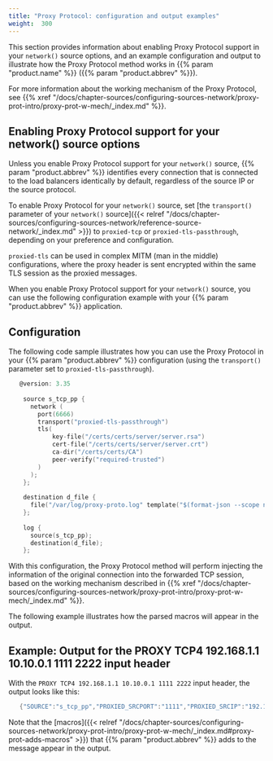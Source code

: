 ```yaml
---
title: "Proxy Protocol: configuration and output examples"
weight:  300
---
```

<!-- DISCLAIMER: This file is based on the syslog-ng Open Source Edition documentation https://github.com/balabit/syslog-ng-ose-guides/commit/2f4a52ee61d1ea9ad27cb4f3168b95408fddfdf2 and is used under the terms of The syslog-ng Open Source Edition Documentation License. The file has been modified by Axoflow. -->

This section provides information about enabling Proxy Protocol support in your `network()` source options, and an example configuration and output to illustrate how the Proxy Protocol method works in {{% param "product.name" %}} ({{% param "product.abbrev" %}}).

For more information about the working mechanism of the Proxy Protocol, see {{% xref "/docs/chapter-sources/configuring-sources-network/proxy-prot-intro/proxy-prot-w-mech/_index.md" %}}.


## Enabling Proxy Protocol support for your network() source options

Unless you enable Proxy Protocol support for your `network()` source, {{% param "product.abbrev" %}} identifies every connection that is connected to the load balancers identically by default, regardless of the source IP or the source protocol.

To enable Proxy Protocol for your `network()` source, set [the `transport()` parameter of your `network()` source]({{< relref "/docs/chapter-sources/configuring-sources-network/reference-source-network/_index.md" >}}) to `proxied-tcp` or `proxied-tls-passthrough`, depending on your preference and configuration.

`proxied-tls` can be used in complex MITM (man in the middle) configurations, where the proxy header is sent encrypted within the same TLS session as the proxied messages.

When you enable Proxy Protocol support for your `network()` source, you can use the following configuration example with your {{% param "product.abbrev" %}} application.



## Configuration

The following code sample illustrates how you can use the Proxy Protocol in your {{% param "product.abbrev" %}} configuration (using the `transport()` parameter set to `proxied-tls-passthrough`).

```c
   @version: 3.35
    
    source s_tcp_pp {
      network (
        port(6666)
        transport("proxied-tls-passthrough")
        tls(
            key-file("/certs/certs/server/server.rsa")
            cert-file("/certs/certs/server/server.crt")
            ca-dir("/certs/certs/CA")
            peer-verify("required-trusted")
        )
      );
    };
    
    destination d_file {
      file("/var/log/proxy-proto.log" template("$(format-json --scope nv-pairs)\n"));
    };
    
    log {
      source(s_tcp_pp);
      destination(d_file);
    };

```

With this configuration, the Proxy Protocol method will perform injecting the information of the original connection into the forwarded TCP session, based on the working mechanism described in {{% xref "/docs/chapter-sources/configuring-sources-network/proxy-prot-intro/proxy-prot-w-mech/_index.md" %}}.

The following example illustrates how the parsed macros will appear in the output.


## Example: Output for the PROXY TCP4 192.168.1.1 10.10.0.1 1111 2222 input header

With the `PROXY TCP4 192.168.1.1 10.10.0.1 1111 2222` input header, the output looks like this:

```c
   {"SOURCE":"s_tcp_pp","PROXIED_SRCPORT":"1111","PROXIED_SRCIP":"192.168.1.1","PROXIED_IP_VERSION":"4","PROXIED_DSTPORT":"2222","PROXIED_DSTIP":"10.10.0.1","PROGRAM":"TestMsg","MESSAGE":"","LEGACY_MSGHDR":"TestMsg","HOST_FROM":"localhost","HOST":"localhost"}

```

Note that the [macros]({{< relref "/docs/chapter-sources/configuring-sources-network/proxy-prot-intro/proxy-prot-w-mech/_index.md#proxy-prot-adds-macros" >}}) that {{% param "product.abbrev" %}} adds to the message appear in the output.


